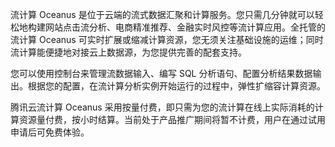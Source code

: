 流计算 Oceanus 是位于云端的流式数据汇聚和计算服务。您只需几分钟就可以轻松地构建网站点击流分析、电商精准推荐、金融实时风控等流计算应用。全托管的流计算 Oceanus 可实时扩展或缩减计算资源，您无须关注基础设施的运维；同时流计算能便捷地对接云上数据源，为您提供完善的配套支持。

您可以使用控制台来管理流数据输入、编写 SQL 分析语句、配置分析结果数据输出。根据您的配置，在流计算分析实例开始运行的过程中，弹性扩缩容计算资源。

腾讯云流计算 Oceanus 采用按量付费，即只需为您的流计算在线上实际消耗的计算资源量付费，按小时结算。当前处于产品推广期间将暂不计费，用户在通过试用申请后可免费体验。
